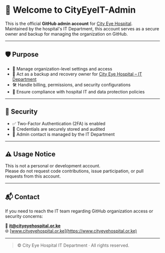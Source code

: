 # 👋 Welcome to CityEyeIT-Admin

This is the official **GitHub admin account** for [City Eye Hospital](https://www.cityeyehospital.or.ke).  
Maintained by the hospital's IT Department, this account serves as a secure owner and backup for managing the organization on GitHub.

---

## 🛡️ Purpose

- 🧩 Manage organization-level settings and access
- 💾 Act as a backup and recovery owner for [City Eye Hospital – IT Department](https://github.com/cityeyehospital-it)
- 🛠️ Handle billing, permissions, and security configurations
- 🔐 Ensure compliance with hospital IT and data protection policies

---

## 🔐 Security

- ✅ Two-Factor Authentication (2FA) is enabled  
- 🔑 Credentials are securely stored and audited  
- 📧 Admin contact is managed by the IT Department

---

## ⚠️ Usage Notice

This is not a personal or development account.  
Please do not request code contributions, issue participation, or pull requests from this account.

---

## 📬 Contact

If you need to reach the IT team regarding GitHub organization access or security concerns:

📧 **it@cityeyehospital.or.ke**  
🌐 [www.cityeyehospital.or.ke](https://www.cityeyehospital.or.ke)

---

> © City Eye Hospital IT Department · All rights reserved.
